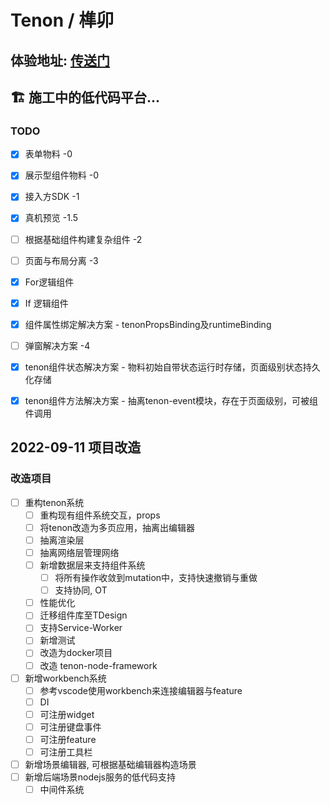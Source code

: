 # Tenon / 榫卯

## 体验地址: [传送门](https://doctorwu.club/tenon)

## 🏗️ 施工中的低代码平台...

### TODO
- [x] 表单物料 -0
- [x] 展示型组件物料 -0
- [x] 接入方SDK -1
- [x] 真机预览 -1.5
- [ ] 根据基础组件构建复杂组件 -2
- [ ] 页面与布局分离 -3
- [x] For逻辑组件
- [x] If 逻辑组件
- [x] 组件属性绑定解决方案 - tenonPropsBinding及runtimeBinding
- [ ] 弹窗解决方案 -4
- [x] tenon组件状态解决方案 - 物料初始自带状态运行时存储，页面级别状态持久化存储
- [x] tenon组件方法解决方案 - 抽离tenon-event模块，存在于页面级别，可被组件调用


## 2022-09-11 项目改造

### 改造项目

- [ ] 重构tenon系统
  - [ ] 重构现有组件系统交互，props
  - [ ] 将tenon改造为多页应用，抽离出编辑器
  - [ ] 抽离渲染层
  - [ ] 抽离网络层管理网络
  - [ ] 新增数据层来支持组件系统
    - [ ] 将所有操作收敛到mutation中，支持快速撤销与重做
    - [ ] 支持协同, OT
  - [ ] 性能优化
  - [ ] 迁移组件库至TDesign
  - [ ] 支持Service-Worker
  - [ ] 新增测试
  - [ ] 改造为docker项目
  - [ ] 改造 tenon-node-framework
- [ ] 新增workbench系统
  - [ ] 参考vscode使用workbench来连接编辑器与feature
  - [ ] DI
  - [ ] 可注册widget
  - [ ] 可注册键盘事件
  - [ ] 可注册feature
  - [ ] 可注册工具栏
- [ ] 新增场景编辑器, 可根据基础编辑器构造场景
- [ ] 新增后端场景nodejs服务的低代码支持
  - [ ] 中间件系统